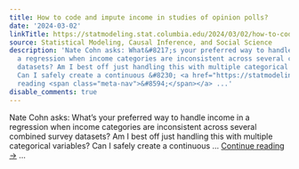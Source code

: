 ```yaml
---
title: How to code and impute income in studies of opinion polls?
date: '2024-03-02'
linkTitle: https://statmodeling.stat.columbia.edu/2024/03/02/how-to-code-and-impute-income-in-studies-of-opinion-polls/
source: Statistical Modeling, Causal Inference, and Social Science
description: 'Nate Cohn asks: What&#8217;s your preferred way to handle income in
  a regression when income categories are inconsistent across several combined survey
  datasets? Am I best off just handling this with multiple categorical variables?
  Can I safely create a continuous &#8230; <a href="https://statmodeling.stat.columbia.edu/2024/03/02/how-to-code-and-impute-income-in-studies-of-opinion-polls/">Continue
  reading <span class="meta-nav">&#8594;</span></a> ...'
disable_comments: true
---
```

Nate Cohn asks: What&#8217;s your preferred way to handle income in a regression when income categories are inconsistent across several combined survey datasets? Am I best off just handling this with multiple categorical variables? Can I safely create a continuous &#8230; <a href="https://statmodeling.stat.columbia.edu/2024/03/02/how-to-code-and-impute-income-in-studies-of-opinion-polls/">Continue reading <span class="meta-nav">&#8594;</span></a> ...